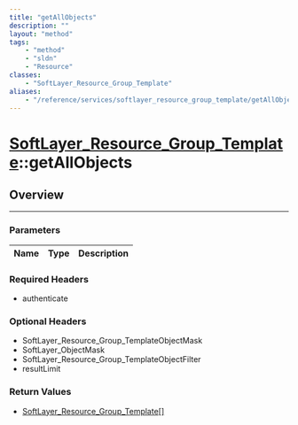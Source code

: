 ```yaml
---
title: "getAllObjects"
description: ""
layout: "method"
tags:
    - "method"
    - "sldn"
    - "Resource"
classes:
    - "SoftLayer_Resource_Group_Template"
aliases:
    - "/reference/services/softlayer_resource_group_template/getAllObjects"
---
```

# [SoftLayer_Resource_Group_Template](/reference/services/SoftLayer_Resource_Group_Template)::getAllObjects




## Overview 


-----

### Parameters 
|Name | Type | Description |
| --- | --- | --- |


### Required Headers
* authenticate


### Optional Headers
* SoftLayer_Resource_Group_TemplateObjectMask
* SoftLayer_ObjectMask
* SoftLayer_Resource_Group_TemplateObjectFilter
* resultLimit

### Return Values
* <a href='/reference/datatypes/SoftLayer_Resource_Group_Template'>SoftLayer_Resource_Group_Template[] </a>




